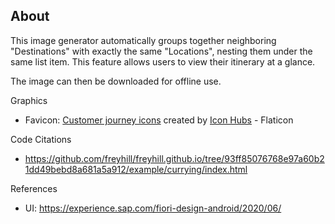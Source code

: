 ## About
This image generator automatically groups together neighboring "Destinations" with exactly the same "Locations", nesting them under the same list item. This feature allows users to view their itinerary at a glance.

The image can then be downloaded for offline use.

Graphics
- Favicon: [Customer journey icons](https://www.flaticon.com/free-icon/destination_8221211?term=itinerary&related_id=8221211) created by [Icon Hubs](https://www.flaticon.com/authors/icon-hubs) - Flaticon

Code Citations
- https://github.com/freyhill/freyhill.github.io/tree/93ff85076768e97a60b21dd49bebd8a681a5a912/example/currying/index.html

References
- UI: https://experience.sap.com/fiori-design-android/2020/06/